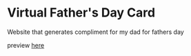 # Virtual Father's Day Card
Website that generates compliment for my dad for fathers day

preview [here](https://htmlpreview.github.io/?https://github.com/Gallahad072/Fathers-Day-Card/blob/master/index.html)

